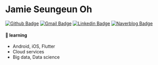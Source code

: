 # Jamie Seungeun Oh 
  
   [![Github Badge](https://img.shields.io/badge/-jso613-%23181717?logo=github&link=https://github.com/jso613)](https://github.com/jso613)
   [![Gmail Badge](https://img.shields.io/badge/Gmail-d14836?style=flat-square&logo=Gmail&logoColor=white&link=mailto:seungeun.oh218@gmail.com)](mailto:seungeun.oh218@gmail.com)
   [![Linkedin Badge](https://img.shields.io/badge/-LinkedIn-blue?style=flat-square&logo=Linkedin&logoColor=white&link=https://www.linkedin.com/in/jamie-seungeun-o-7974b0197/)](https://www.linkedin.com/in/jamie-seungeun-o-7974b0197/)
   [![Naverblog Badge](https://img.shields.io/badge/-Naver-00D564?style=flat-square&logo=NAVER&logoColor=white&link=https://blog.naver.com/babybear46)](https://blog.naver.com/babybear46)  
	
#### 🌱 learning
- Android, iOS, Flutter 
- Cloud services
- Big data, Data science
